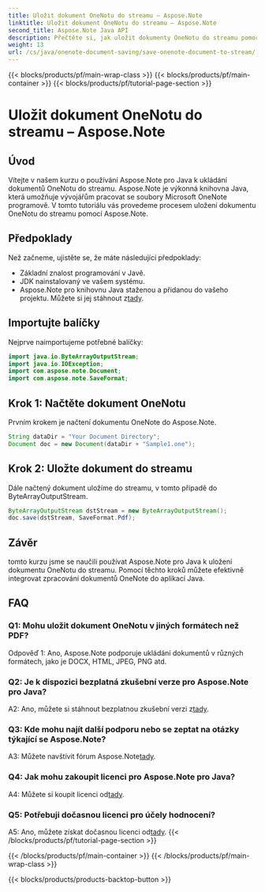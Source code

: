 ```yaml
---
title: Uložit dokument OneNotu do streamu – Aspose.Note
linktitle: Uložit dokument OneNotu do streamu – Aspose.Note
second_title: Aspose.Note Java API
description: Přečtěte si, jak uložit dokumenty OneNotu do streamu pomocí Aspose.Note pro Java. Postupujte podle našeho podrobného návodu pro efektivní integraci do vašich aplikací Java.
weight: 13
url: /cs/java/onenote-document-saving/save-onenote-document-to-stream/
---
```


{{< blocks/products/pf/main-wrap-class >}}
{{< blocks/products/pf/main-container >}}
{{< blocks/products/pf/tutorial-page-section >}}

# Uložit dokument OneNotu do streamu – Aspose.Note

## Úvod

Vítejte v našem kurzu o používání Aspose.Note pro Java k ukládání dokumentů OneNotu do streamu. Aspose.Note je výkonná knihovna Java, která umožňuje vývojářům pracovat se soubory Microsoft OneNote programově. V tomto tutoriálu vás provedeme procesem uložení dokumentu OneNotu do streamu pomocí Aspose.Note.

## Předpoklady

Než začneme, ujistěte se, že máte následující předpoklady:

- Základní znalost programování v Javě.
- JDK nainstalovaný ve vašem systému.
-  Aspose.Note pro knihovnu Java staženou a přidanou do vašeho projektu. Můžete si jej stáhnout z[tady](https://releases.aspose.com/note/java/).

## Importujte balíčky

Nejprve naimportujeme potřebné balíčky:

```java
import java.io.ByteArrayOutputStream;
import java.io.IOException;
import com.aspose.note.Document;
import com.aspose.note.SaveFormat;
```

## Krok 1: Načtěte dokument OneNotu

Prvním krokem je načtení dokumentu OneNote do Aspose.Note.

```java
String dataDir = "Your Document Directory";
Document doc = new Document(dataDir + "Sample1.one");
```

## Krok 2: Uložte dokument do streamu

Dále načtený dokument uložíme do streamu, v tomto případě do ByteArrayOutputStream.

```java
ByteArrayOutputStream dstStream = new ByteArrayOutputStream();
doc.save(dstStream, SaveFormat.Pdf);
```

## Závěr

tomto kurzu jsme se naučili používat Aspose.Note pro Java k uložení dokumentu OneNotu do streamu. Pomocí těchto kroků můžete efektivně integrovat zpracování dokumentů OneNote do aplikací Java.

## FAQ

### Q1: Mohu uložit dokument OneNotu v jiných formátech než PDF?

Odpověď 1: Ano, Aspose.Note podporuje ukládání dokumentů v různých formátech, jako je DOCX, HTML, JPEG, PNG atd. 

### Q2: Je k dispozici bezplatná zkušební verze pro Aspose.Note pro Java?

 A2: Ano, můžete si stáhnout bezplatnou zkušební verzi z[tady](https://releases.aspose.com/).

### Q3: Kde mohu najít další podporu nebo se zeptat na otázky týkající se Aspose.Note?

 A3: Můžete navštívit fórum Aspose.Note[tady](https://forum.aspose.com/c/note/28).

### Q4: Jak mohu zakoupit licenci pro Aspose.Note pro Java?

 A4: Můžete si koupit licenci od[tady](https://purchase.aspose.com/buy).

### Q5: Potřebuji dočasnou licenci pro účely hodnocení?

 A5: Ano, můžete získat dočasnou licenci od[tady](https://purchase.aspose.com/temporary-license/).
{{< /blocks/products/pf/tutorial-page-section >}}

{{< /blocks/products/pf/main-container >}}
{{< /blocks/products/pf/main-wrap-class >}}

{{< blocks/products/products-backtop-button >}}
